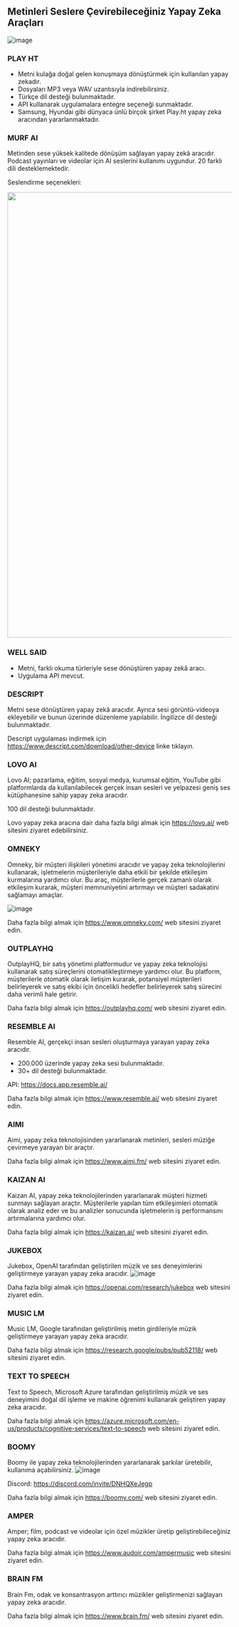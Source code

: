 ## Metinleri Seslere Çevirebileceğiniz Yapay Zeka Araçları

![image](https://user-images.githubusercontent.com/123966022/225604332-87e673e0-de84-4096-b7ed-009bfee4f021.png)


### PLAY HT

- Metni kulağa doğal gelen konuşmaya dönüştürmek için kullanılan yapay zekadır. 
- Dosyaları MP3 veya WAV uzantısıyla indirebilirsiniz.
- Türkçe dil desteği bulunmaktadır. 
- API kullanarak uygulamalara entegre seçeneği sunmaktadır.
- Samsung, Hyundai gibi dünyaca ünlü birçok şirket Play.ht yapay zeka aracından yararlanmaktadır. 

### MURF AI 
Metinden sese yüksek kalitede dönüşüm sağlayan yapay zekâ aracıdır. Podcast yayınları ve videolar için AI seslerini kullanımı uygundur. 
20 farklı dili desteklemektedir. 

Seslendirme seçenekleri: 

<img style="width:1000px" src="https://www.marketingaiinstitute.com/hubfs/Murf%20AI.png" />

### WELL SAID 
- Metni, farklı okuma türleriyle sese dönüştüren yapay zekâ aracı.
- Uygulama API mevcut.

### DESCRIPT 
Metni sese dönüştüren yapay zekâ aracıdır. Ayrıca sesi görüntü-videoya ekleyebilir ve bunun üzerinde düzenleme yapılabilir. 
İngilizce dil desteği bulunmaktadır. 

Descript uygulaması indirmek için https://www.descript.com/download/other-device linke tıklayın. 

### LOVO AI 
Lovo AI; pazarlama, eğitim, sosyal medya, kurumsal eğitim, YouTube gibi platformlarda da kullanılabilecek gerçek insan sesleri ve yelpazesi geniş ses kütüphanesine sahip yapay zeka aracıdır. 

100 dil desteği bulunmaktadır. 

Lovo yapay zeka aracına dair daha fazla bilgi almak için https://lovo.ai/ web sitesini ziyaret edebilirsiniz. 

### OMNEKY 
Omneky, bir müşteri ilişkileri yönetimi aracıdır ve yapay zeka teknolojilerini kullanarak, işletmelerin müşterileriyle daha etkili bir şekilde etkileşim kurmalarına yardımcı olur. Bu araç, müşterilerle gerçek zamanlı olarak etkileşim kurarak, müşteri memnuniyetini artırmayı ve müşteri sadakatini sağlamayı amaçlar.

![image](https://user-images.githubusercontent.com/123966022/229111979-7c1eaf56-de56-4b90-b341-020910c092f2.png)

Daha fazla bilgi almak için https://www.omneky.com/ web sitesini ziyaret edin. 

### OUTPLAYHQ
OutplayHQ, bir satış yönetimi platformudur ve yapay zeka teknolojisi kullanarak satış süreçlerini otomatikleştirmeye yardımcı olur. Bu platform, müşterilerle otomatik olarak iletişim kurarak, potansiyel müşterileri belirleyerek ve satış ekibi için öncelikli hedefler belirleyerek satış sürecini daha verimli hale getirir.

Daha fazla bilgi almak için https://outplayhq.com/ web sitesini ziyaret edin. 

### RESEMBLE AI
Resemble AI, gerçekçi insan sesleri oluşturmaya yarayan yapay zeka aracıdır. 
- 200.000 üzerinde yapay zeka sesi bulunmaktadır. 
- 30+ dil desteği bulunmaktadır. 

API: https://docs.app.resemble.ai/

Daha fazla bilgi almak için https://www.resemble.ai/ web sitesini ziyaret edin. 

### AIMI
Aimi, yapay zeka teknolojisinden yararlanarak metinleri, sesleri müziğe çevirmeye yarayan bir araçtır. 

Daha fazla bilgi almak için https://www.aimi.fm/ web sitesini ziyaret edin. 

### KAIZAN AI
Kaizan AI, yapay zeka teknolojilerinden yararlanarak müşteri hizmeti sunmayı sağlayan araçtır. Müşterilerle yapılan tüm etkileşimleri otomatik olarak analiz eder ve bu analizler sonucunda işletmelerin iş performansını artırmalarına yardımcı olur. 

Daha fazla bilgi almak için https://kaizan.ai/ web sitesini ziyaret edin. 

### JUKEBOX
Jukebox, OpenAI tarafından geliştirilen müzik ve ses deneyimlerini geliştirmeye yarayan yapay zeka aracıdır. 
![image](https://user-images.githubusercontent.com/123966022/233993255-d08042b4-8d58-489b-a555-0fd66cbd85ec.png)

Daha fazla bilgi almak için https://openai.com/research/jukebox web sitesini ziyaret edin. 

### MUSIC LM 
Music LM, Google tarafından geliştirilmiş metin girdileriyle müzik geliştirmeye yarayan yapay zeka aracıdır. 

Daha fazla bilgi almak için https://research.google/pubs/pub52118/ web sitesini ziyaret edin. 

### TEXT TO SPEECH 
Text to Speech, Microsoft Azure tarafından geliştirilmiş müzik ve ses deneyimini doğal dil işleme ve makine öğrenimi kullanarak geliştiren yapay zeka aracıdır. 

Daha fazla bilgi almak için https://azure.microsoft.com/en-us/products/cognitive-services/text-to-speech web sitesini ziyaret edin. 

### BOOMY
Boomy ile yapay zeka teknolojilerinden yararlanarak şarkılar üretebilir, kullanıma açabilirsiniz. 
![image](https://user-images.githubusercontent.com/123966022/234284709-1f15389e-e854-4eee-a721-4b93d37134fb.png)

Discord: https://discord.com/invite/DNHQXeJegp

Daha fazla bilgi almak için https://boomy.com/ web sitesini ziyaret edin. 

### AMPER
Amper; film, podcast ve videolar için özel müzikler üretip geliştirebileceğiniz yapay zeka aracıdır. 

Daha fazla bilgi almak için https://www.audoir.com/ampermusic web sitesini ziyaret edin. 

### BRAIN FM 
Brain Fm, odak ve konsantrasyon arttırıcı müzikler geliştirmenizi sağlayan yapay zeka aracıdır. 

Daha fazla bilgi almak için https://www.brain.fm/ web sitesini ziyaret edin. 
 






